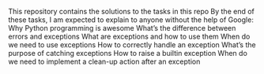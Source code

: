This repository contains the solutions to the tasks in this repo
By the end of these tasks, I am expected to explain to anyone without the help of Google:
Why Python programming is awesome
What’s the difference between errors and exceptions
What are exceptions and how to use them
When do we need to use exceptions
How to correctly handle an exception
What’s the purpose of catching exceptions
How to raise a builtin exception
When do we need to implement a clean-up action after an exception
